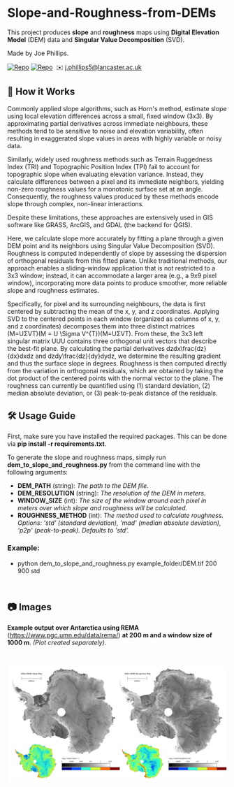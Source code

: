 # Slope-and-Roughness-from-DEMs

This project produces **slope** and **roughness** maps using **Digital Elevation Model** (DEM) data and **Singular Value Decomposition** (SVD).

Made by Joe Phillips.

[![Repo](https://badgen.net/badge/icon/GitHub/green?icon=github&label)](https://github.com/Joe-Phillips) 
[![Repo](https://badgen.net/badge/icon/linkedin/blue?icon=linkedin&label)](https://www.linkedin.com/in/joe-b-phillips/)
&nbsp;✉️ j.phillips5@lancaster.ac.uk

## :toolbox: How it Works

Commonly applied slope algorithms, such as Horn's method, estimate slope using local elevation differences across a small, fixed window (3x3). By approximating partial derivatives across immediate neighbours, these methods tend to be sensitive to noise and elevation variability, often resulting in exaggerated slope values in areas with highly variable or noisy data.

Similarly, widely used roughness methods such as Terrain Ruggedness Index (TRI) and Topographic Position Index (TPI) fail to account for topographic slope when evaluating elevation variance. Instead, they calculate differences between a pixel and its immediate neighbors, yielding non-zero roughness values for a monotonic surface set at an angle. Consequently, the roughness values produced by these methods encode slope through complex, non-linear interactions.

Despite these limitations, these approaches are extensively used in GIS software like GRASS, ArcGIS, and GDAL (the backend for QGIS).

Here, we calculate slope more accurately by fitting a plane through a given DEM point and its neighbors using Singular Value Decomposition (SVD). Roughness is computed independently of slope by assessing the dispersion of orthogonal residuals from this fitted plane. Unlike traditional methods, our approach enables a sliding-window application that is not restricted to a 3x3 window; instead, it can accommodate a larger area (e.g., a 9x9 pixel window), incorporating more data points to produce smoother, more reliable slope and roughness estimates.

Specifically, for pixel and its surrounding neighbours, the data is first centered by subtracting the mean of the x, y, and z coordinates. Applying SVD to the centered points in each window (organized as columns of x, y, and z coordinates) decomposes them into three distinct matrices (M=UΣVT)(M = U \Sigma V^{T})(M=UΣVT). From these, the 3x3 left singular matrix UUU contains three orthogonal unit vectors that describe the best-fit plane. By calculating the partial derivatives dzdx\frac{dz}{dx}dxdz​ and dzdy\frac{dz}{dy}dydz​, we determine the resulting gradient and thus the surface slope in degrees. Roughness is then computed directly from the variation in orthogonal residuals, which are obtained by taking the dot product of the centered points with the normal vector to the plane. The roughness can currently be quantified using (1) standard deviation, (2) median absolute deviation, or (3) peak-to-peak distance of the residuals.

## 🛠️ Usage Guide

First, make sure you have installed the required packages. This can be done via **pip install -r requirements.txt**.

To generate the slope and roughness maps, simply run **dem_to_slope_and_roughness.py** from the command line with the following arguments:

- **DEM_PATH** (string): *The path to the DEM file.*
- **DEM_RESOLUTION** (string): *The resolution of the DEM in meters.*
- **WINDOW_SIZE** (int): *The size of the window around each pixel in meters over which slope and roughness will be calculated.*
- **ROUGHNESS_METHOD** (int): *The method used to calculate roughness. Options: 'std' (standard deviation), 'mad' (median absolute deviation), 'p2p' (peak-to-peak). Defaults to 'std'.*

### Example:

- python dem_to_slope_and_roughness.py example_folder/DEM.tif 200 900 std

<br>

## :camera: Images
**Example output over Antarctica using REMA** (https://www.pgc.umn.edu/data/rema/) **at 200 m and a window size of 1000 m**. *(Plot created separately).*

<br>

![alt text](https://github.com/Joe-Phillips/DEM-to-Slope-and-Roughness/blob/main/example_output.png?raw=true)
